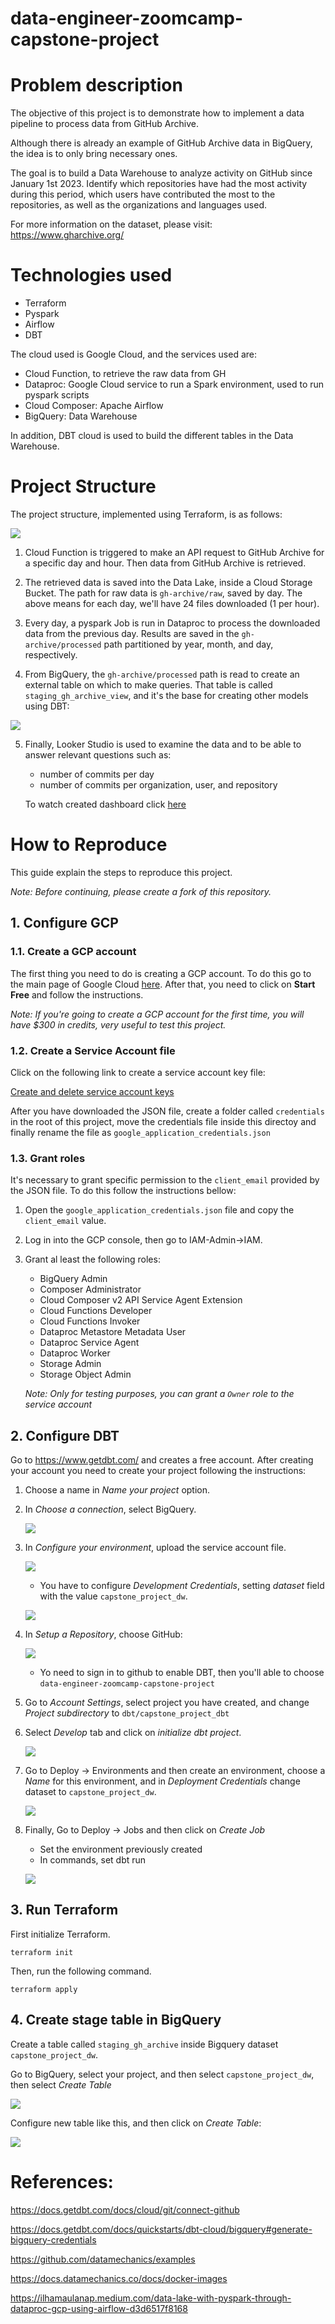 # data-engineer-zoomcamp-capstone-project

# Problem description

The objective of this project is to demonstrate how to implement a data pipeline to process data from GitHub Archive.

Although there is already an example of GitHub Archive data in BigQuery, the idea is to only bring necessary ones.

The goal is to build a Data Warehouse to analyze activity on GitHub since January 1st 2023. Identify which repositories have had the most activity during this period, which users have contributed the most to the repositories, as well as the organizations and languages used.

For more information on the dataset, please visit: https://www.gharchive.org/

# Technologies used

- Terraform
- Pyspark
- Airflow
- DBT

The cloud used is Google Cloud, and the services used are:

- Cloud Function, to retrieve the raw data from GH
- Dataproc: Google Cloud service to run a Spark environment, used to run pyspark scripts
- Cloud Composer: Apache Airflow
- BigQuery: Data Warehouse

In addition, DBT cloud is used to build the different tables in the Data Warehouse.

# Project Structure
The project structure, implemented using Terraform, is as follows:

![](assets/gcp_project_schema.png)

1. Cloud Function is triggered to make an API request to GitHub Archive for a specific day and hour. Then data from GitHub Archive is retrieved.

2. The retrieved data is saved into the Data Lake, inside a Cloud Storage Bucket. The path for raw data is `gh-archive/raw`, saved by day. The above means for each day, we'll have 24 files downloaded (1 per hour).

3. Every day, a pyspark Job is run in Dataproc to process the downloaded data from the previous day. Results are saved in the `gh-archive/processed` path partitioned by year, month, and day, respectively.

4. From BigQuery, the `gh-archive/processed` path is read to create an external table on which to make queries. That table is called `staging_gh_archive_view`, and it's the base for creating other models using DBT:

![](assets/dbt_model.PNG)

5. Finally, Looker Studio is used to examine the data and to be able to answer relevant questions such as:

    - number of commits per day
    - number of commits per organization, user, and repository

    To watch created dashboard click [here](https://lookerstudio.google.com/reporting/8a72b056-1657-4dd5-a7fa-461e41d7f937/page/in1MD)


# How to Reproduce

This guide explain the steps to reproduce this project.

*Note: Before continuing, please create a fork of this repository.*

## 1. Configure GCP

### 1.1. Create a GCP account

The first thing you need to do is creating a GCP account. To do this go to the main page of Google Cloud [here](https://cloud.google.com/). After that, you need to click on **Start Free** and follow the instructions.

*Note: If you're going to create a GCP account for the first time, you will have $300 in credits, very useful to test this project.*

### 1.2. Create a Service Account file

Click on the following link to create a service account key file:

[Create and delete service account keys](https://cloud.google.com/iam/docs/keys-create-delete)

After you have downloaded the JSON file, create a folder called `credentials` in the root of this project, move the credentials file inside this directoy and finally rename the file as `google_application_credentials.json`

### 1.3. Grant roles

It's necessary to grant specific permission to the `client_email` provided by the JSON file. To do this follow the instructions bellow:

1. Open the `google_application_credentials.json` file and copy the `client_email` value.

2. Log in into the GCP console, then go to IAM-Admin->IAM.

3. Grant al least the following roles:
    - BigQuery Admin
    - Composer Administrator
    - Cloud Composer v2 API Service Agent Extension
    - Cloud Functions Developer
    - Cloud Functions Invoker
    - Dataproc Metastore Metadata User
    - Dataproc Service Agent
    - Dataproc Worker
    - Storage Admin
    - Storage Object Admin

    *Note: Only for testing purposes, you can grant a `Owner` role to the service account*

## 2. Configure DBT

Go  to https://www.getdbt.com/ and creates a free account. After creating your account you need to create your project following the instructions:

1. Choose a name in *Name your project* option.

2. In *Choose a connection*, select BigQuery.

    ![](assets/select_bq_dbt.png)

3. In *Configure your environment*, upload the service account file.

    ![](assets/conf_env_bq_dbt.png)

    - You have to configure *Development Credentials*, setting *dataset* field with the value `capstone_project_dw`.

    ![](assets/set_dq_dataset_dbt.png)

4. In *Setup a Repository*, choose GitHub:

    ![](assets/set_github_dbt.png)

    - Yo need to sign in to github to enable DBT, then you'll able to choose `data-engineer-zoomcamp-capstone-project`

5. Go to *Account Settings*, select project you have created, and change *Project subdirectory* to `dbt/capstone_project_dbt`

6. Select *Develop* tab and click on *initialize dbt project*.

    ![](assets/initialize_project_git_dbt.png)

7. Go to Deploy -> Environments and then create an environment, choose a *Name* for this environment, and in *Deployment Credentials* change dataset to `capstone_project_dw`.

    ![](assets/set_pdb_dbt_project.png)

8. Finally, Go to Deploy -> Jobs and then click on *Create Job*
    - Set the environment previously created
    - In commands, set dbt run

    ![](assets/set_job_run_dbt.png)

## 3. Run Terraform

First initialize Terraform.
```
terraform init
```

Then, run the following command.
```
terraform apply
```

## 4. Create stage table in BigQuery

Create a table called `staging_gh_archive` inside Bigquery dataset `capstone_project_dw`.

Go to BigQuery, select your project, and then select `capstone_project_dw`, then select *Create Table*

![](assets/create_table_bq.png)

Configure new table like this, and then click on *Create Table*:

![](assets/create_external_table_dbt.png)


# References:

https://docs.getdbt.com/docs/cloud/git/connect-github

https://docs.getdbt.com/docs/quickstarts/dbt-cloud/bigquery#generate-bigquery-credentials

https://github.com/datamechanics/examples

https://docs.datamechanics.co/docs/docker-images

https://ilhamaulanap.medium.com/data-lake-with-pyspark-through-dataproc-gcp-using-airflow-d3d6517f8168
